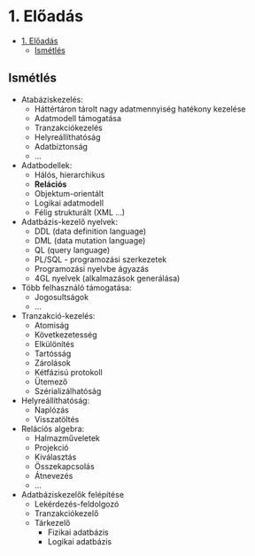 # 1. Előadás

- [1. Előadás](#1-előadás)
  - [Ismétlés](#ismétlés)

## Ismétlés
- Atabáziskezelés:
  - Háttértáron tárolt nagy adatmennyiség hatékony kezelése
  -  Adatmodell támogatása
  -  Tranzakciókezelés
  -  Helyreállíthatóság
  -  Adatbiztonság
  -  $\dots$
- Adatbodellek:
  - Hálós, hierarchikus
  - **Relációs**
  - Objektum-orientált
  - Logikai adatmodell
  - Félig strukturált (XML $\dots$)
- Adatbázis-kezelő nyelvek:
  -  DDL (data definition language)
  -  DML (data mutation language)
  -  QL (query language)
  -  PL/SQL - programozási szerkezetek
  -  Programozási nyelvbe ágyazás
  -  4GL nyelvek (alkalmazások generálása)
- Több felhasználó támogatása:
  - Jogosultságok
  - $\dots$
- Tranzakció-kezelés:
  - Atomiság
  - Következetesség
  - Elkülönítés
  - Tartósság
  - Zárolások
  - Kétfázisú protokoll
  - Ütemező
  - Szérializálhatóság
- Helyreállíthatóság:
  - Naplózás
  - Visszatöltés
- Relációs algebra:
  - Halmazműveletek
  - Projekció
  - Kiválasztás
  - Összekapcsolás
  - Átnevezés
  - $\dots$
- Adatbáziskezelők felépítése
  - Lekérdezés-feldolgozó
  - Tranzakciókezelő
  - Tárkezelő
    - Fizikai adatbázis
    - Logikai adatbázis
